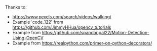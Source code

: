 
Thanks to:
* https://www.pexels.com/search/videos/walking/
* Example 'code_122' from https://github.com/JimmyHHua/opencv_tutorials
* Example from https://github.com/spandanpal22/Motion-Detection-Using-OpenCV
* Example from https://realpython.com/primer-on-python-decorators/

